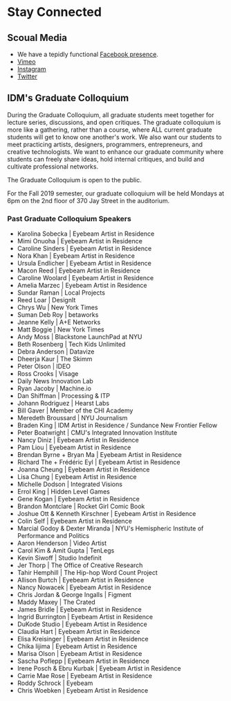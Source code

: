 # Stay Connected

## Scoual Media

* We have a tepidly functional [Facebook presence](https://www.facebook.com/BxmCPoly).
* [Vimeo](https://vimeo.com/idmnyu)
* [Instagram](https://www.instagram.com/idmnyu/)
* [Twitter](https://twitter.com/IDMNYU)

## IDM's Graduate Colloquium

During the Graduate Colloquium, all graduate students meet together for lecture series, discussions, and open critiques. The graduate colloquium is more like a gathering, rather than a course, where ALL current graduate students will get to know one another's work. We also want our students to meet practicing artists, designers, programmers, entrepreneurs, and creative technologists. We want to enhance our graduate community where students can freely share ideas, hold internal critiques, and build and cultivate professional networks.

The Graduate Colloquium is open to the public.

For the Fall 2019 semester, our graduate colloquium will be held Mondays at 6pm on the 2nd floor of 370 Jay Street in the auditorium.

### Past Graduate Colloquium Speakers

* Karolina Sobecka \| Eyebeam Artist in Residence
* Mimi Onuoha \| Eyebeam Artist in Residence
* Caroline Sinders \| Eyebeam Artist in Residence
* Nora Khan \| Eyebeam Artist in Residence
* Ursula Endlicher \| Eyebeam Artist in Residence
* Macon Reed \| Eyebeam Artist in Residence
* Caroline Woolard \| Eyebeam Artist in Residence
* Amelia Marzec \| Eyebeam Artist in Residence
* Sundar Raman \| Local Projects
* Reed Loar \| DesignIt
* Chrys Wu \| New York Times
* Suman Deb Roy \| betaworks
* Jeanne Kelly \| A+E Networks
* Matt Boggie \| New York Times
* Andy Moss \| Blackstone LaunchPad at NYU
* Beth Rosenberg \| Tech Kids Unlimited
* Debra Anderson \| Datavize
* Dheerja Kaur \| The Skimm
* Peter Olson \| IDEO
* Ross Crooks \| Visage
* Daily News Innovation Lab
* Ryan Jacoby \| Machine.io
* Dan Shiffman \| Processing & ITP
* Johann Rodriguez \| Hearst Labs
* Bill Gaver \| Member of the CHI Academy
* Meredeth Broussard \| NYU Journalism
* Braden King \| IDM Artist in Residence / Sundance New Frontier Fellow
* Peter Boatwright \| CMU's Integrated Innovation Institute
* Nancy Diniz \| Eyebeam Artist in Residence  
* Pam Liou  \| Eyebeam Artist in Residence
* Brendan Byrne + Bryan Ma \| Eyebeam Artist in Residence
* Richard The + Frédéric Eyl \| Eyebeam Artist in Residence
* Joanna Cheung \| Eyebeam Artist in Residence
* Lisa Chung \| Eyebeam Artist in Residence
* Michelle Dodson \| Integrated Visions
* Errol King \| Hidden Level Games
* Gene Kogan \| Eyebeam Artist in Residence 
* Brandon Montclare  \| Rocket Girl Comic Book
* Joshue Ott & Kenneth Kirschner  \| Eyebeam Artist in Residence
* Colin Self  \| Eyebeam Artist in Residence
* Marcial Godoy & Dexter Miranda \| NYU's Hemispheric Institute of Performance and Politics
* Aaron Henderson \| Video Artist
* Carol Kim & Amit Gupta \| TenLegs
* Kevin Siwoff  \| Studio Indefinit
* Jer Thorp \| The Office of Creative Research
* Tahir Hemphill \| The Hip-hop Word Count Project
* Allison Burtch \| Eyebeam Artist in Residence
* Nancy Nowacek \| Eyebeam Artist in Residence
* Chris Jordan & George Ingalls \| Figment
* Maddy Maxey \| The Crated
* James Bridle \| Eyebeam Artist in Residence
* Ingrid Burrington \| Eyebeam Artist in Residence
* DuKode Studio \| Eyebeam Artist in Residence
* Claudia Hart \| Eyebeam Artist in Residence
* Elisa Kreisinger  \| Eyebeam Artist in Residence
* Chika Iijima \| Eyebeam Artist in Residence
* Marisa Olson \| Eyebeam Artist in Residence
* Sascha Poflepp \| Eyebeam Artist in Residence
* Irene Posch & Ebru Kurbak \| Eyebeam Artist in Residence
* Carrie Mae Rose \| Eyebeam Artist in Residence
* Roddy Schrock \| Eyebeam
* Chris Woebken \| Eyebeam Artist in Residence
